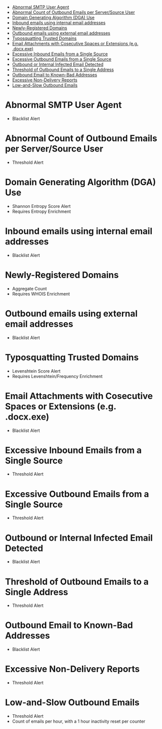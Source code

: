 - [Abnormal SMTP User Agent](#abnormal-smtp-user-agent)
- [Abnormal Count of Outbound Emails per Server/Source User](#abnormal-count-of-outbound-emails-per-serversource-user)
- [Domain Generating Algorithm (DGA) Use](#domain-generating-algorithm-dga-use)
- [Inbound emails using internal email addresses](#inbound-emails-using-internal-email-addresses)
- [Newly-Registered Domains](#newly-registered-domains)
- [Outbound emails using external email addresses](#outbound-emails-using-external-email-addresses)
- [Typosquatting Trusted Domains](#typosquatting-trusted-domains)
- [Email Attachments with Cosecutive Spaces or Extensions (e.g. .docx.exe)](#email-attachments-with-cosecutive-spaces-or-extensions-eg-docxexe)
- [Excessive Inbound Emails from a Single Source](#excessive-inbound-emails-from-a-single-source)
- [Excessive Outbound Emails from a Single Source](#excessive-outbound-emails-from-a-single-source)
- [Outbound or Internal Infected Email Detected](#outbound-or-internal-infected-email-detected)
- [Threshold of Outbound Emails to a Single Address](#threshold-of-outbound-emails-to-a-single-address)
- [Outbound Email to Known-Bad Addresses](#outbound-email-to-known-bad-addresses)
- [Excessive Non-Delivery Reports](#excessive-non-delivery-reports)
- [Low-and-Slow Outbound Emails](#low-and-slow-outbound-emails)

# Abnormal SMTP User Agent
- Blacklist Alert


# Abnormal Count of Outbound Emails per Server/Source User
- Threshold Alert


# Domain Generating Algorithm (DGA) Use
- Shannon Entropy Score Alert
-  Requires Entropy Enrichment


# Inbound emails using internal email addresses
- Blacklist Alert


# Newly-Registered Domains
- Aggregate Count
- Requires WHOIS Enrichment


# Outbound emails using external email addresses
- Blacklist Alert


# Typosquatting Trusted Domains
- Levenshtein Score Alert
- Requires Levenshtein/Frequency Enrichment


# Email Attachments with Cosecutive Spaces or Extensions (e.g. .docx.exe)
- Blacklist Alert


# Excessive Inbound Emails from a Single Source
- Threshold Alert


# Excessive Outbound Emails from a Single Source
- Threshold Alert


# Outbound or Internal Infected Email Detected
- Blacklist Alert


# Threshold of Outbound Emails to a Single Address
- Threshold Alert


# Outbound Email to Known-Bad Addresses
- Blacklist Alert


# Excessive Non-Delivery Reports
- Threshold Alert


# Low-and-Slow Outbound Emails
- Threshold Alert
- Count of emails per hour, with a 1 hour inactivity reset per counter


